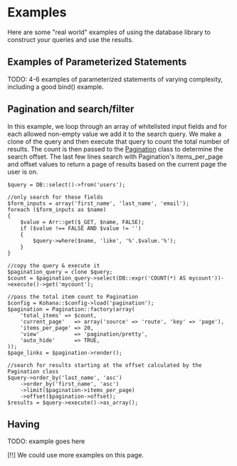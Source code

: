 # Examples

Here are some "real world" examples of using the database library to construct your queries and use the results.

## Examples of Parameterized Statements

TODO: 4-6 examples of parameterized statements of varying complexity, including a good bind() example.

## Pagination and search/filter

In this example, we loop through an array of whitelisted input fields and for each allowed non-empty value we add it to the search query. We make a clone of the query and then execute that query to count the total number of results. The count is then passed to the [Pagination](../pagination) class to determine the search offset. The last few lines search with Pagination's items_per_page and offset values to return a page of results based on the current page the user is on.

    $query = DB::select()->from('users');

    //only search for these fields
    $form_inputs = array('first_name', 'last_name', 'email');
    foreach ($form_inputs as $name)
    {
    	$value = Arr::get($_GET, $name, FALSE);
    	if ($value !== FALSE AND $value != '')
    	{
    		$query->where($name, 'like', '%'.$value.'%');
    	}
    }

    //copy the query & execute it
    $pagination_query = clone $query;
    $count = $pagination_query->select(DB::expr('COUNT(*) AS mycount'))->execute()->get('mycount');

    //pass the total item count to Pagination
    $config = Kohana::$config->load('pagination');
    $pagination = Pagination::factory(array(
    	'total_items' => $count,
    	'current_page'   => array('source' => 'route', 'key' => 'page'),
    	'items_per_page' => 20,
    	'view'           => 'pagination/pretty',
    	'auto_hide'      => TRUE,
    ));
    $page_links = $pagination->render();

    //search for results starting at the offset calculated by the Pagination class
    $query->order_by('last_name', 'asc')
    	->order_by('first_name', 'asc')
    	->limit($pagination->items_per_page)
    	->offset($pagination->offset);
    $results = $query->execute()->as_array();

## Having

TODO: example goes here

[!!] We could use more examples on this page.
